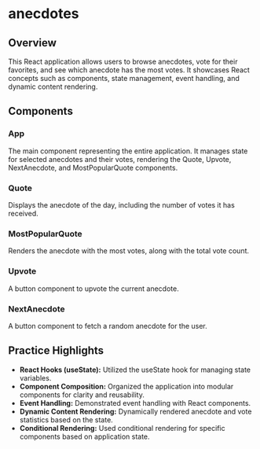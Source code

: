 # anecdotes

## Overview

This React application allows users to browse anecdotes, vote for their favorites, and see which anecdote has the most votes. It showcases React concepts such as components, state management, event handling, and dynamic content rendering.

## Components

### App

The main component representing the entire application. It manages state for selected anecdotes and their votes, rendering the Quote, Upvote, NextAnecdote, and MostPopularQuote components.

### Quote

Displays the anecdote of the day, including the number of votes it has received.

### MostPopularQuote

Renders the anecdote with the most votes, along with the total vote count.

### Upvote

A button component to upvote the current anecdote.

### NextAnecdote

A button component to fetch a random anecdote for the user.

## Practice Highlights

- **React Hooks (useState):** Utilized the useState hook for managing state variables.
- **Component Composition:** Organized the application into modular components for clarity and reusability.
- **Event Handling:** Demonstrated event handling with React components.
- **Dynamic Content Rendering:** Dynamically rendered anecdote and vote statistics based on the state.
- **Conditional Rendering:** Used conditional rendering for specific components based on application state.
